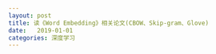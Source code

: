 ```yaml
---
layout: post
title: 读《Word Embedding》相关论文(CBOW、Skip-gram、Glove)
date:   2019-01-01
categories: 深度学习
---  
```

